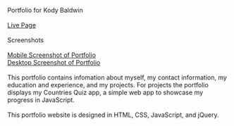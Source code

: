 Portfolio for Kody Baldwin
<br>
<br>
[Live Page](https://kody59527.github.io/portfolio/)
<br>
<br>
Screenshots
<br>
<br>
[Mobile Screenshot of Portfolio](https://i.imgur.com/RiOPcOb.png)
<br>
[Desktop Screenshot of Portfolio](https://i.imgur.com/CvTNmH9.png)
<br>
<br>
This portfolio contains infomation about myself, my contact information, my education and experience, and my projects. For projects the portfolio displays my Countries Quiz app, a simple web app to showcase my progress in JavaScript. 
<br>
<br>
This portfolio website is designed in HTML, CSS, JavaScript, and jQuery. 
